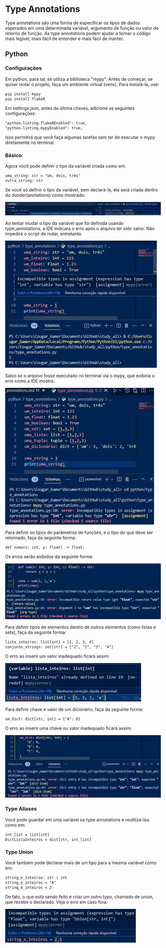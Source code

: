 # Type Annotations

 Type annotations são uma forma de especificar os tipos de dados esperados em uma determinada variável, argumento de função ou valor de retorno de função. As type annotations podem ajudar a tornar o código mais legível, mais fácil de entender e mais fácil de manter.

## Python

### Configurações

Em python, para tal, se utiliza a biblioteca "mypy". Antes de começar, se quiser isolar o projeto, faça um ambiente virtual (venv). Para instalá-la, use:

    pip install mypy
    pip install flake8

Em settings.json, antes da última chaves, adicione as seguintes configurações:

    "python.linting.flake8Enabled": true,
    "python.linting.mypyEnabled": true,

Isso permitirá que você faça algumas tarefas sem ter de executar o mypy diretamente no terminal.

### Básico

Agora você pode definir o tipo da variável criada como em:

    uma_string: str = "um, dois, três"
    outra_string: str

Se você só definir o tipo da variável, sem declará-la, ela será criada dentro do dunder(anotations) como mostrado:

![type declaration](hints0.png)

Ao tentar mudar o tipo da variável que foi definida usando type_annotations, a IDE indicará o erro após o arquivo ter sido salvo. Não impedirá o script de rodar, entretanto.

![erro via IDE](hints1.png)

Salvo se o arquivo fosse executado no terminal via o mypy, que exibiria o erro como a IDE mostra.

![error via terminal](hints2.png)

Para definir os tipos de parâmetros de funções, e o tipo do que deve ser retornado, faça da seguinte forma:

    def soma(x: int, y: float) -> float:

Os erros serão exibidos da seguinte forma:

![error function](hints3.png)

Para definir tipos de elementos dentro de outros elementos (como listas e sets), faça da seguinte forma:

    lista_inteiros: list[int] = [1, 2, 3, 4]
    conjunto_strings: set[str] = {"1", "2", "3", "4"}

O erro ao inserir um valor inadequado ficará assim:

![error list](hints4.png)

Para definir chave e valor de um dicionário, faça da seguinte forma:

    um_dict: dict[str, int] = {"A": 0}

O erro ao inserir uma chave ou valor inadequado ficará assim:

![error list](hints5.png)

### Type Aliases

Você pode guardar em uma variável os type annotations e reutilizá-los como em:

    int_list = list[int]
    DictListaInteiros = dict[str, int_list]

### Type Union

Você também pode declarar mais de um tipo para a mesma variável como em:

    string_e_inteiros: str | int
    string_e_inteiros = "A"
    string_e_inteiros = 2

De fato, o que está sendo feito é criar um outro typo, chamado de union, que recebe o declarado. Veja o erro em caso fora:

![error union](hints6.png)
